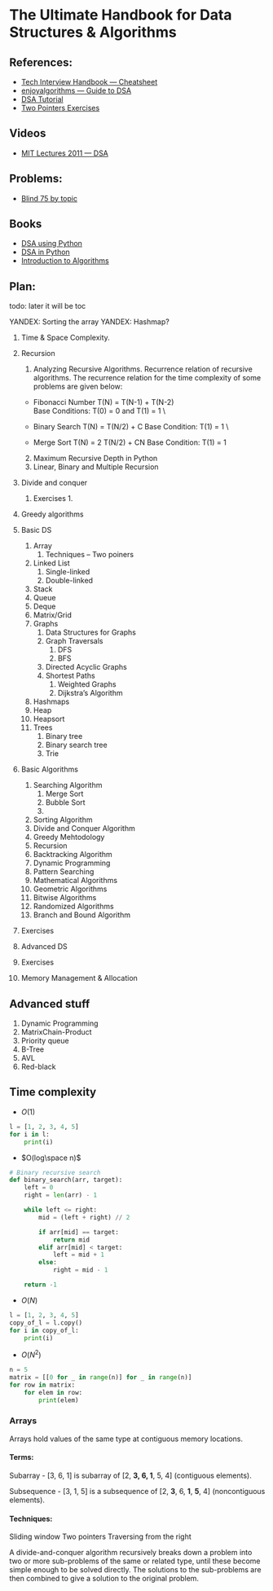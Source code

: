 # The Ultimate Handbook for Data Structures & Algorithms

## References:
* [Tech Interview Handbook — Cheatsheet](https://www.techinterviewhandbook.org/algorithms/study-cheatsheet/)
* [enjoyalgorithms — Guide to DSA](https://enjoyalgorithms.com/blog/step-by-step-guidance-to-master-data-structure-and-algorithms-for-coding-interview)
* [DSA Tutorial](https://www.geeksforgeeks.org/learn-data-structures-and-algorithms-dsa-tutorial/)
* [Two Pointers Exercises](https://towardsdatascience.com/two-pointer-approach-python-code-f3986b602640)

## Videos
* [MIT Lectures 2011 — DSA](https://ocw.mit.edu/courses/6-006-introduction-to-algorithms-fall-2011/video_galleries/lecture-videos/)
<!-- https://www.coursera.org/learn/algorithms-part1
https://www.coursera.org/learn/algorithms-part2
https://www.educative.io/courses/coderust-hacking-the-coding-interview
https://www.coursera.org/specializations/algorithms?irclickid=WRcwHl22gxyPT1IyXUS9p1tJUkFzh42c1XRG3U0&irgwc=1&utm_medium=partners&utm_source=impact&utm_campaign=3259109&utm_content=b2c -->

## Problems:
* [Blind 75 by topic](https://www.teamblind.com/post/New-Year-Gift---Curated-List-of-Top-75-LeetCode-Questions-to-Save-Your-Time-OaM1orEU)

## Books
* [DSA using Python](https://runestone.academy/ns/books/published/pythonds/index.html)
* [DSA in Python](./books/Michael%20T.%20Goodrich,%20Roberto%20Tamassia,%20Michael%20H.%20Goldwasser%20-%20Data%20Structures%20and%20Algorithms%20in%20Python-Wiley%20(2013).pdf)
* [Introduction to Algorithms](./books/Thomas%20H.%20Cormen,%20Charles%20E.%20Leiserson,%20Ronald%20L.%20Rivest,%20Clifford%20Stein%20-%20Introduction%20to%20Algorithms-The%20MIT%20Press%20(2022).pdf)


## Plan:
todo: later it will be toc

YANDEX: Sorting the array
YANDEX: Hashmap?

1. Time & Space Complexity.
2. Recursion
   1. Analyzing Recursive Algorithms.
   Recurrence relation of recursive algorithms. 
   The recurrence relation for the time complexity of some problems are given below:

   * Fibonacci Number
   T(N) = T(N-1) + T(N-2) </br>
   Base Conditions: T(0) = 0 and T(1) = 1 \\

   * Binary Search
   T(N) = T(N/2) + C 
   Base Condition: T(1) = 1 \\

   * Merge Sort
   T(N) = 2 T(N/2) + CN
   Base Condition: T(1) = 1

   2. Maximum Recursive Depth in Python
   3. Linear, Binary and Multiple Recursion
3. Divide and conquer
   1. Exercises
      1. 
4. Greedy algorithms
5. Basic DS
   1. Array
      1. Techniques – Two poiners
   2. Linked List
      1. Single-linked
      2. Double-linked
   3. Stack
   4. Queue
   5. Deque
   6. Matrix/Grid
   7. Graphs
      1. Data Structures for Graphs
      2. Graph Traversals
         1. DFS
         2. BFS
      3. Directed Acyclic Graphs
      4. Shortest Paths
         1. Weighted Graphs
         2. Dijkstra’s Algorithm
   8. Hashmaps
   9.  Heap
      1.  Heapsort
   10. Trees
       1.  Binary tree
       2.  Binary search tree
       3.  Trie

6. Basic Algorithms
   1. Searching Algorithm
      1. Merge Sort
      2. Bubble Sort
      3. 
   2. Sorting Algorithm
   3. Divide and Conquer Algorithm
   4. Greedy Mehtodology
   5. Recursion
   6. Backtracking Algorithm
   7. Dynamic Programming
   8. Pattern Searching
   9.  Mathematical Algorithms
   10. Geometric Algorithms
   11. Bitwise Algorithms
   12. Randomized Algorithms
   13. Branch and Bound Algorithm
7. Exercises
8. Advanced DS
9.  Exercises
10. Memory Management & Allocation


## Advanced stuff
1.  Dynamic Programming
   1.  MatrixChain-Product
2.  Priority queue
3.  B-Tree
4.  AVL
5.  Red-black


## Time complexity
* $O(1)$
```python
l = [1, 2, 3, 4, 5]
for i in l:
    print(i)
```
* $O(log\space n)$
```python
# Binary recursive search
def binary_search(arr, target):
    left = 0
    right = len(arr) - 1

    while left <= right:
        mid = (left + right) // 2

        if arr[mid] == target:
            return mid
        elif arr[mid] < target:
            left = mid + 1
        else:
            right = mid - 1

    return -1
```
* $O(N)$
```python
l = [1, 2, 3, 4, 5]
copy_of_l = l.copy()
for i in copy_of_l:
    print(i)
```
* $O(N^2)$
```python
n = 5
matrix = [[0 for _ in range(n)] for _ in range(n)]
for row in matrix:
    for elem in row:
        print(elem)
```

### Arrays

Arrays hold values of the same type at contiguous memory locations.

#### Terms:

Subarray - [3, 6, 1] is subarray of [2, **3, 6, 1**, 5, 4] (contiguous elements). 

Subsequence - [3, 1, 5] is a subsequence of [2, **3**, 6, **1**, **5**, 4] (noncontiguous elements).

#### Techniques:
Sliding window
Two pointers
Traversing from the right


A divide-and-conquer algorithm recursively breaks down a problem into two or more sub-problems of the same or related type, until these become simple enough to be solved directly. The solutions to the sub-problems are then combined to give a solution to the original problem.